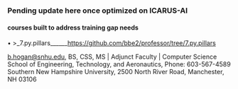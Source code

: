 ### Pending update here once optimized on ICARUS-AI  

#### **courses built to address training gap needs**  
• >_7.py.pillars______https://github.com/bbe2/professor/tree/7.py.pillars  
 








b.hogan@snhu.edu, BS, CSS, MS | Adjunct Faculty | Computer Science   
School of Engineering, Technology, and Aeronautics, Phone: 603-567-4589   
Southern New Hampshire University, 2500 North River Road, Manchester, NH 03106  
